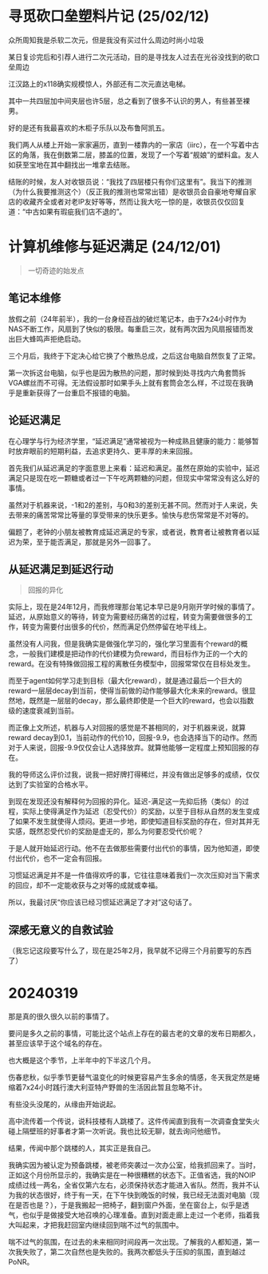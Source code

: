 # 寻觅砍口垒塑料片记 (25/02/12)

众所周知我是杀软二次元，但是我没有买过什么周边时尚小垃圾

某日复诊完后和引荐人进行二次元活动，目的是寻找友人过去在光谷没找到的砍口垒周边

江汉路上的x118确实规模惊人，外部还有二次元直达电梯。

其中一共四层加中间夹层也许5层，总之看到了很多不认识的男人，有些甚至裸男。

好的是还有我最喜欢的木柜子乐队以及布鲁阿凯五。

我们两人从楼上开始一家家遍历，直到一楼靠内的一家店（iirc），在一个写着中古区的角落，我在倒数第二层，膝盖的位置，发现了一个写着“舰娘”的塑料盒。友人如获至宝地在其中翻找出一堆拿去结账。

结账的时候，友人对收银员说：“我找了四层楼只有你们这里有”。我当下的推测（为什么我要推测这个）（反正我的推测也常常出错）是收银员会自豪地夸耀自家店的收藏齐全或者对老IP友好等等，然而让我大吃一惊的是，收银员仅仅回复道：“中古如果有瑕疵我们店不退的”。


# 计算机维修与延迟满足 (24/12/01)

> 一切奇迹的始发点
> 

## 笔记本维修

放假之前（24年前半），我的一台身经百战的破烂笔记本，由于7x24小时作为NAS不断工作，风扇到了快似的极限。每重启三次，就有两次因为风扇报错而发出巨大蜂鸣声拒绝启动。

三个月后，我终于下定决心给它换了个散热总成，之后这台电脑自然恢复了正常。

第一次拆这台电脑，似乎也是因为散热的问题，那时候到处寻找内六角套筒拆VGA螺丝而不可得。无法假设那时如果手头上就有套筒会怎么样，不过现在我确乎是重新获得了一台重启不报错的电脑。

## 论延迟满足

在心理学与行为经济学里，“延迟满足”通常被视为一种成熟且健康的能力：能够暂时放弃眼前的短期利益，去追求更持久、更丰厚的未来回报。

首先我们从延迟满足的字面意思上来看：延迟和满足。虽然在原始的实验中，延迟满足只是现在吃一颗糖或者过一下午吃两颗糖的问题，但现实中常常没有这么好的事情。

虽然对于机器来说，-1和2的差别，与0和3的差别无甚不同。然而对于人来说，失去带来的痛苦常常比等量的享受带来的快乐更多。愉快与悲伤常常是不对等的。

偏题了，老钟的小朋友被教育成延迟满足的专家，或者说，教育者让被教育者以延迟为荣，至于能否满足，那就是另外一回事了。

## 从延迟满足到延迟行动

> 回报的异化
> 

实际上，现在是24年12月，而我修理那台笔记本早已是9月刚开学时候的事情了。延迟，从原始意义的等待，转变为需要经历痛苦的过程，转变为需要做很多的工作，转变为需要付出很多的代价，然而满足仍然停留在地平线上。

虽然没有人问我，但是我确实是做强化学习的，强化学习里面有个reward的概念，一般我们建模是把动作的代价建模为负reward，而目标作为正的一个大的reward。在没有特殊做回报工程的离散任务模型中，回报常常仅在目标处发生。

而至于agent如何学习走到目标（最大化reward），就是通过最后一个巨大的reward一层层decay到当前，使得当前做的动作能够最大化未来的reward。很显然地，既然是一层层的decay，那么最终即使是一个巨大的reward，也会以指数级的速度衰减到当前。

而正像上文所述，机器与人对回报的感觉是不甚相同的，对于机器来说，就算reward decay到0.1，当前动作的代价10，回报-9.9，也会选择当下的动作。然而对于人来说，回报-9.9仅仅会让人选择放弃。就算他能够一定程度上预知回报的存在。

我的导师这么评价过我，说我一把好牌打得稀烂，并没有做出足够多的成绩，仅仅达到了实验室的合格水平。

到现在发现还没有解释何为回报的异化。延迟-满足这一先抑后扬（类似）的过程，实际上使得满足作为延迟（忍受代价）的奖励，以至于目标从自然的发生变成了如果不发生就使得人烦闷。更进一步地，即使知道目标奖励的存在，但对其并无实感，既然忍受代价的奖励是虚无的，那么为何要忍受代价呢？

于是人就开始延迟行动。他不在去做那些需要付出代价的事情，因为他知道，即使付出代价，也不一定会有回报。

习惯延迟满足并不是一件值得欢呼的事，它往往意味着我们一次次压抑对当下需求的回应，却不一定能收获与之对等的成就或幸福。

所以，我最讨厌“你应该已经习惯延迟满足了才对”这句话了。

## 深感无意义的自救试验

（我忘记这段要写什么了，现在是25年2月，我早就不记得三个月前要写的东西了）


# 20240319

那是真的很久很久以前的事情了。

要问是多久之前的事情，可能比这个站点上存在的最古老的文章的发布日期都久，甚至应该早于这个域名的存在。

也大概是这个季节，上半年中的下半这几个月。

伤春悲秋，似乎季节更替气温变化的时候更容易产生多余的情感，冬天我定然是蜷缩着7x24小时践行澳大利亚特产野兽的生活因此暂且忽略不计。

有些没头没尾的，从缘由开始说起。

高中流传着一个传说，说科技楼有人跳楼了。这件传闻直到我有一次调查食堂失火碰上隔壁班的好事者才第一次听说。我也比较无聊，就去询问他细节。

结果，传闻中那个跳楼的人，其实正是我自己。

我确实因为被认定为预备跳楼，被老师突袭过一次办公室，给我抓回来了。当时，正如这个月份所显示的，我确实是在一种很糟糕的状态下。正值省选，我的NOIP成绩过线一两名，全省仅第六左右，必须保持状态才能进入省队。然而，我并不认为我的状态很好，终于有一天，在下午快到晚饭的时候，我已经无法面对电脑（现在是否也是？），于是我搬起一把椅子，翻到窗户外面，坐在窗台上，似乎是透气，也似乎是做接受大地召唤的心理准备。直到对面走廊上走过一个老师，指着我大叫起来，才把我赶回室内继续回到喘不过气的氛围中。

喘不过气的氛围，在过去的未来相同时间段再一次出现。了解我的人都知道，第一次我失败了，第二次自然也是失败的。我两次都低头于压抑的氛围，直到越过PoNR。